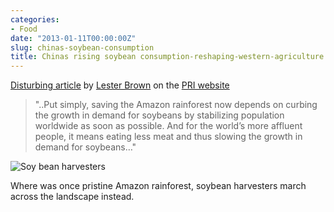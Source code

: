```yaml
---
categories:
- Food
date: "2013-01-11T00:00:00Z"
slug: chinas-soybean-consumption
title: Chinas rising soybean consumption-reshaping-western-agriculture
---
```

[Disturbing article][permaculturenews] by [Lester Brown][earth-policy] on the [PRI website][permaculturenews 2]

> "..Put simply, saving the Amazon rainforest now depends on curbing the growth in demand for soybeans by stabilizing population worldwide as soon as possible. And for the world&#x2019;s more affluent people, it means eating less meat and thus slowing the growth in demand for soybeans&#x2026;"

![][williampickup]

Where was once pristine Amazon rainforest, soybean harvesters march across the landscape instead.

[earth-policy]: http://www.earth-policy.org/
[permaculturenews]: http://permaculturenews.org/2013/01/09/chinas-rising-soybean-consumption-reshaping-western-agriculture
[permaculturenews 2]: http://www.permaculturenews.org/
[williampickup]: https://media.publit.io/file/amazon-soy-farming-harvesters.jpg "Soy bean harvesters"
